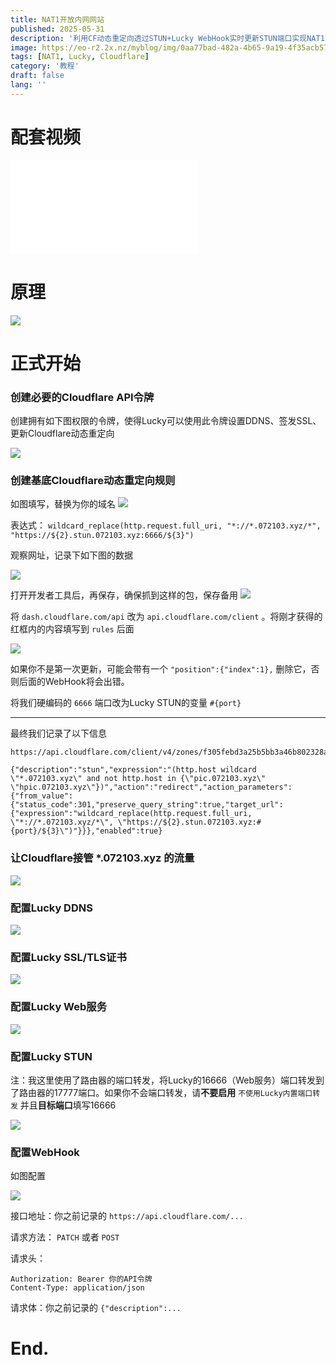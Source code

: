 ```yaml
---
title: NAT1开放内网网站
published: 2025-05-31
description: '利用CF动态重定向透过STUN+Lucky WebHook实时更新STUN端口实现NAT1家宽建站'
image: https://eo-r2.2x.nz/myblog/img/0aa77bad-482a-4b65-9a19-4f35acb570ba.webp
tags: [NAT1, Lucky, Cloudflare]
category: '教程'
draft: false 
lang: ''
---
```


# 配套视频

<iframe src="//player.bilibili.com/player.html?isOutside=true&aid=114597528936170&bvid=BV1hY7szUEbu&cid=30235755189&p=1" scrolling="no" border="0" frameborder="no" framespacing="0" allowfullscreen="true"></iframe>

# 原理

![](https://eo-r2.2x.nz/myblog/img/7c517b72-8287-4707-8dff-12690a71d592.webp)

# 正式开始

### 创建必要的Cloudflare API令牌

创建拥有如下图权限的令牌，使得Lucky可以使用此令牌设置DDNS、签发SSL、更新Cloudflare动态重定向

![](https://eo-r2.2x.nz/myblog/img/890468f0-7e7f-42b9-ba57-f98e3b964626.webp)

### 创建基底Cloudflare动态重定向规则

如图填写，替换为你的域名
![](https://eo-r2.2x.nz/myblog/img/9c4a1cb0-d1c6-4e9b-b2bb-dfd6b6fe6306.webp)

表达式： `wildcard_replace(http.request.full_uri, "*://*.072103.xyz/*", "https://${2}.stun.072103.xyz:6666/${3}")`

观察网址，记录下如下图的数据

![](https://eo-r2.2x.nz/myblog/img/bdd05652-4676-418f-b8aa-1dfc5b3dfab1.webp)

打开开发者工具后，再保存，确保抓到这样的包，保存备用
![](https://eo-r2.2x.nz/myblog/img/60e191a3-c4d8-40a2-b9b7-13af0fae38ab.webp)

将 `dash.cloudflare.com/api` 改为 `api.cloudflare.com/client` 。将刚才获得的红框内的内容填写到 `rules` 后面

![](https://eo-r2.2x.nz/myblog/img/b1a7a07c-7b4b-49ff-a152-938e30d93ee6.webp)

如果你不是第一次更新，可能会带有一个 `"position":{"index":1},` 删除它，否则后面的WebHook将会出错。

将我们硬编码的 `6666` 端口改为Lucky STUN的变量 `#{port}`

---

最终我们记录了以下信息

```
https://api.cloudflare.com/client/v4/zones/f305febd3a25b5bb3a46b802328a75a8/rulesets/35218f125f7f4421b4c76314464689a2/rules/17228a4add70429c9cdd38eb7fec1d02

{"description":"stun","expression":"(http.host wildcard \"*.072103.xyz\" and not http.host in {\"pic.072103.xyz\" \"hpic.072103.xyz\"})","action":"redirect","action_parameters":{"from_value":{"status_code":301,"preserve_query_string":true,"target_url":{"expression":"wildcard_replace(http.request.full_uri, \"*://*.072103.xyz/*\", \"https://${2}.stun.072103.xyz:#{port}/${3}\")"}}},"enabled":true}
```

### 让Cloudflare接管 *.072103.xyz 的流量

![](https://eo-r2.2x.nz/myblog/img/72dd5daa-a10f-4fa1-816f-8be18abc2587.webp)

### 配置Lucky DDNS

![](https://eo-r2.2x.nz/myblog/img/bf6eafd3-3f7b-4a71-8c4f-c0bd34703eee.webp)

### 配置Lucky SSL/TLS证书

![](https://eo-r2.2x.nz/myblog/img/80fc1bda-334d-4444-b063-2d3202de8296.webp)

### 配置Lucky Web服务

![](https://eo-r2.2x.nz/myblog/img/8f64210e-2bb3-4014-96e7-3af577a722f0.webp)

### 配置Lucky STUN

注：我这里使用了路由器的端口转发，将Lucky的16666（Web服务）端口转发到了路由器的17777端口。如果你不会端口转发，请**不要启用** `不使用Lucky内置端口转发` 并且**目标端口**填写16666

![](https://eo-r2.2x.nz/myblog/img/88f5e404-271b-4d20-98c7-b7f39a9247b2.webp)

### 配置WebHook

如图配置

![](https://eo-r2.2x.nz/myblog/img/559bce4c-ed44-4523-a623-7058ef1082dc.webp)

接口地址：你之前记录的 `https://api.cloudflare.com/...`

请求方法： `PATCH` 或者 `POST`

请求头：

```
Authorization: Bearer 你的API令牌
Content-Type: application/json
```

请求体：你之前记录的 `{"description":...` 

# End.
